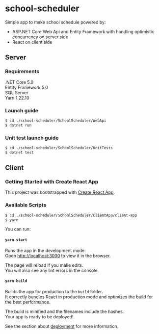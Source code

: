 # school-scheduler

Simple app to make school schedule powered by: 
* ASP.NET Core Web Api and Entity Framework with handling optimistic concurrency on server side 
* React on client side

## Server

### Requirements
.NET Core 5.0<br/>
Entity Framework 5.0 <br/>
SQL Server<br/>
Yarn 1.22.10 <br/>

### Launch guide
```bash
$ cd ./school-scheduler/SchoolScheduler/WebApi
$ dotnet run
```

### Unit test launch guide
```bash
$ cd ./school-scheduler/SchoolScheduler/UnitTests
$ dotnet test
```

## Client

### Getting Started with Create React App

This project was bootstrapped with [Create React App](https://github.com/facebook/create-react-app).

### Available Scripts

```bash
$ cd ./school-scheduler/SchoolScheduler/ClientApp/client-app
$ yarn 
```
You can run:

#### `yarn start`

Runs the app in the development mode.\
Open [http://localhost:3000](http://localhost:3000) to view it in the browser.

The page will reload if you make edits.\
You will also see any lint errors in the console.


#### `yarn build`

Builds the app for production to the `build` folder.\
It correctly bundles React in production mode and optimizes the build for the best performance.

The build is minified and the filenames include the hashes.\
Your app is ready to be deployed!

See the section about [deployment](https://facebook.github.io/create-react-app/docs/deployment) for more information.

